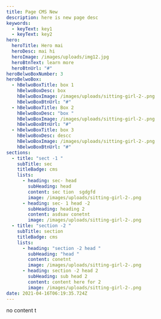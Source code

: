 ```yaml
---
title: Page CMS New
description: here is new page desc
keywords:
  - keyText: key1
  - keyText: key2
hero:
  heroTitle: Hero mai
  heroDesc: mai hi
  heroImage: /images/uploads/img12.jpg
  heroBtnText: learn more
  heroBtnUrl: "#"
heroBelwoBoxNumber: 3
heroBelwoBox:
  - hBelwoBoxTitle: box 1
    hBelwoBoxDesc: box
    hBelwoBoxImage: /images/uploads/sitting-girl-2-.png
    hBelwoBoxBtnUrl: "#"
  - hBelwoBoxTitle: Box 2
    hBelwoBoxDesc: "box "
    hBelwoBoxImage: /images/uploads/sitting-girl-2-.png
    hBelwoBoxBtnUrl: "#"
  - hBelwoBoxTitle: box 3
    hBelwoBoxDesc: descc
    hBelwoBoxImage: /images/uploads/sitting-girl-2-.png
    hBelwoBoxBtnUrl: "#"
sections:
  - title: "sect -1 "
    subTitle: sec
    titleBadge: cms
    lists:
      - heading: sec- head
        subHeading: head
        content: sec tion  sgdgfd
        image: /images/uploads/sitting-girl-2-.png
      - heading: sec- 1 head -2
        subHeading: heading 2
        content: asdsav conetnt
        image: /images/uploads/sitting-girl-2-.png
  - title: "section -2 "
    subTitle: section
    titleBadge: cms
    lists:
      - heading: "section -2 head "
        subHeading: "head "
        content: conetnt
        image: /images/uploads/sitting-girl-2-.png
      - heading: section -2 head 2
        subHeading: sub head 2
        content: content here for 2
        image: /images/uploads/sitting-girl-2-.png
date: 2021-04-16T06:19:35.724Z
---
```

no content t